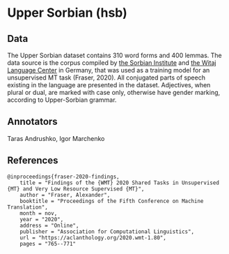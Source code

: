 # Upper Sorbian (hsb)

## Data
The Upper Sorbian dataset contains 310 word forms and 400 lemmas. The data source is the corpus compiled by [the Sorbian Institute](https://www.serbski-institut.de/en/Institute/) and [the Witaj Language Center](https://www.witaj-sprachzentrum.de/) in Germany, that was used as a training model for an unsupervised MT task (Fraser, 2020). All conjugated parts of speech existing in the language are presented in the dataset. Adjectives, when plural or dual, are marked with case only, otherwise have gender marking, according to Upper-Sorbian grammar.

## Annotators
Taras Andrushko, Igor Marchenko



## References
```
@inproceedings{fraser-2020-findings,
    title = "Findings of the {WMT} 2020 Shared Tasks in Unsupervised {MT} and Very Low Resource Supervised {MT}",
    author = "Fraser, Alexander",
    booktitle = "Proceedings of the Fifth Conference on Machine Translation",
    month = nov,
    year = "2020",
    address = "Online",
    publisher = "Association for Computational Linguistics",
    url = "https://aclanthology.org/2020.wmt-1.80",
    pages = "765--771"
```
